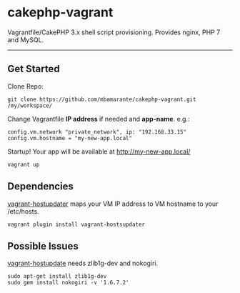 cakephp-vagrant
==============


Vagrantfile/CakePHP 3.x shell script provisioning. Provides nginx, PHP 7 and MySQL.

----------


Get Started
-----------

Clone Repo:

    git clone https://github.com/mbamarante/cakephp-vagrant.git /my/workspace/

Change Vagrantfile **IP address** if needed and **app-name**. e.g.:

    config.vm.network "private_network", ip: "192.168.33.15"
    config.vm.hostname = "my-new-app.local"

Startup! Your app will be available at http://my-new-app.local/

    vagrant up

Dependencies
-------------------

[vagrant-hostupdater](https://github.com/cogitatio/vagrant-hostsupdater)  maps your VM IP address to VM hostname to your /etc/hosts.

    vagrant plugin install vagrant-hostsupdater

Possible Issues
--------------------

[vagrant-hostupdate](https://github.com/cogitatio/vagrant-hostsupdater) needs zlib1g-dev and nokogiri.

    sudo apt-get install zlib1g-dev
    sudo gem install nokogiri -v '1.6.7.2'


